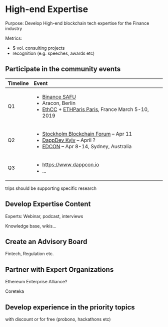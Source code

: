 # High-end Expertise

Purpose: Develop High-end blockchain tech expertise for the Finance industry

Metrics:

* $ vol. consulting projects
* recognition \(e.g. speeches, awards etc\)

## Participate in the community events

<table>
  <thead>
    <tr>
      <th style="text-align:left">Timeline</th>
      <th style="text-align:left">Event</th>
    </tr>
  </thead>
  <tbody>
    <tr>
      <td style="text-align:left">Q1</td>
      <td style="text-align:left">
        <p></p>
        <ul>
          <li><a href="https://www.binancefair.com/safu-hackathon/">Binance SAFU</a>
          </li>
          <li>Aracon, Berlin</li>
          <li><a href="https://ethcc.io/">EthCC</a> + <a href="https://ethparis.com/">ETHParis Paris</a>,
            France March 5-10, 2019</li>
        </ul>
      </td>
    </tr>
    <tr>
      <td style="text-align:left">Q2</td>
      <td style="text-align:left">
        <p></p>
        <ul>
          <li><a href="https://stockholmblockchainforum.com/">Stockholm Blockchain Forum</a> – Apr
            11</li>
          <li><a href="http://dappdev.org/conference">DappDev Kyiv</a> – April ?</li>
          <li><a href="https://www.edcon.io/">EDCON</a> – Apr 8-14, Sydney, Australia</li>
        </ul>
      </td>
    </tr>
    <tr>
      <td style="text-align:left">Q3</td>
      <td style="text-align:left">
        <p></p>
        <ul>
          <li><a href="https://www.dappcon.io">https://www.dappcon.io</a>
          </li>
          <li>...</li>
        </ul>
      </td>
    </tr>
  </tbody>
</table>trips should be supporting specific research

## Develop Expertise Content

Experts: Webinar, podcast, interviews

Knowledge base, wikis...

## Create an Advisory Board

Fintech, Regulation etc.

## Partner with Expert Organizations

Ethereum Enterprise Alliance?

Coreteka

## Develop experience in the priority topics

with discount or for free \(probono, hackathons etc\)



